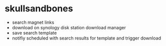 # skullsandbones

* search magnet links
* download on synology disk station download manager
* save search template
* notifiy scheduled with search results for template and trigger download


